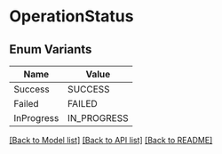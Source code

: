 # OperationStatus

## Enum Variants

| Name | Value |
|---- | -----|
| Success | SUCCESS |
| Failed | FAILED |
| InProgress | IN_PROGRESS |


[[Back to Model list]](../README.md#documentation-for-models) [[Back to API list]](../README.md#documentation-for-api-endpoints) [[Back to README]](../README.md)


